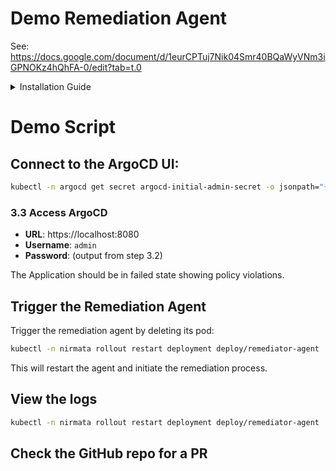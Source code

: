 # Demo Remediation Agent 

See: https://docs.google.com/document/d/1eurCPTuj7Nik04Smr40BQaWyVNm3iGPNOKz4hQhFA-0/edit?tab=t.0


<details>
  <summary>Installation Guide</summary>

## 🧩 Required Components

- **Kubernetes Cluster:** Running Kubernetes **v1.20+**  
- **Helm:** Version **3.x** installed and configured  
- **kubectl:** Configured to access your cluster  

---

## 🔐 Authentication Requirements

- **Nirmata API Token:** Your personal **NCH token**  
  - If you don’t have an account, [sign up for a 15-day free trial](https://www.nirmata.io/free-trial) to obtain your API token.

---

## ⚡ Quick Installation

### 1. Create Namespace and Secrets

```bash
# Create namespace
kubectl create namespace nirmata

# Create Nirmata API token secret
kubectl create secret generic nirmata-api-token   --from-literal=api-token=YOUR_NIRMATA_API_TOKEN   --namespace nirmata
```

---

### 2. Install the Remediator Agent

Add and update the Helm repository:

```bash
helm repo add nirmata https://nirmata.github.io/kyverno-charts
helm repo update nirmata
```

Install the Helm chart:

```bash
helm install remediator nirmata/remediator-agent --devel   --namespace nirmata   --create-namespace   --set nirmata.apiTokenSecret="nirmata-api-token"
```

---

### 3. Configure Git Credentials

Follow the steps mentioned in the official Nirmata documentation to configure Git credentials:  
👉 [Using Nirmata App or Personal Access Token](https://docs.nirmata.io/docs/agents/service-agents/remediator/tools/#using-personal-access-token)

---

## 🧱 Local Cluster Mode

You can also specify the repository-to-namespace mappings using a `ConfigMap`.

### 1. Create the ConfigMap

```sh
kubectl apply -f config/cm-repo-namespace-mapping.yaml
```

```yaml
apiVersion: v1
kind: ConfigMap
metadata:
  name: repo-namespace-mapping
  namespace: nirmata
data:
  mapping: |
    [
      {
        "repo": "https://github.com/nirmata/demo-remediator",
        "branch": "main",
        "path": "apps/nginx",
        "targetNamespace": "default"
      }
    ]
```

---

### 2. Apply the Remediator CR

```sh
kubectl apply -f config/cm-repo-namespace-mapping.yaml
```

```yaml
apiVersion: serviceagents.nirmata.io/v1alpha1
kind: Remediator
metadata:
  name: remediator-local-cluster
  namespace: nirmata
spec:
  environment:
    type: localCluster
  
  target:
    localCluster:
      repoNamespaceMappingRef:
        name: repo-namespace-mapping
        namespace: nirmata
        key: mapping

  remediation:
    triggers:
      - schedule:
          crontab: "0 */6 * * *"

    llmConfigRef:
      name: remediator-agent-llm
      namespace: nirmata

    gitCredentials:
      name: toolconfig-sample
      namespace: nirmata

    actions:
      - type: CreatePR
        toolRef:
          name: toolconfig-sample
          namespace: nirmata
```

---

## ✅ Verification

Once deployed, verify the agent status:

```bash
kubectl get pods -n nirmata
```

You should see the **remediator-agent** running successfully.

---


# 🚀 Steps to Deploy and Configure ArgoCD

## Step 1: Deploy ArgoCD

### 1.1 Create ArgoCD Namespace

```bash
kubectl create namespace argocd
```

### 1.2 Install ArgoCD
```bash
kubectl apply -n argocd -f https://raw.githubusercontent.com/argoproj/argo-cd/stable/manifests/install.yaml
```

### 1.3 Wait for ArgoCD to be Ready

```bash
kubectl wait --for=condition=available --timeout=300s deployment/argocd-server -n argocd
```

## Step 2: Create the Nginx Demo Application

### 2.1 Deploy the Application

```bash
kubectl apply -f apps/nginx/
```

## Step 3: Access ArgoCD UI

### 3.1 Set up Port Forwarding
```bash
kubectl port-forward svc/argocd-server -n argocd 8080:443
```

### 3.2 Get Admin Password

```bash
kubectl -n argocd get secret argocd-initial-admin-secret -o jsonpath="{.data.password}" | base64 -d
```

### 3.3 Access ArgoCD
- **URL**: https://localhost:8080
- **Username**: `admin`
- **Password**: (output from step 3.2)

## Step 4: Verify Application Sync

1. Open your browser and navigate to https://localhost:8080
2. Login with the credentials from step 3.2
3. You should see the `nginx-demo` application in the ArgoCD UI
4. The application will automatically sync the nginx demo from the specified repository

## Managing Auto-Sync

You can disable AUTO-SYNC by clicking on the application in ArgoCD → Navigate to details and hover at the bottom under sync policy.

Note, make sure the application is already running and in-sync:


# Install & Configure Kyverno

```sh
helm repo add kyverno https://kyverno.github.io/kyverno/
helm repo update
helm install kyverno kyverno/kyverno -n kyverno --create-namespace --set 
```

Patch kyverno to skip the `nirmata` and `argocd` namespaces:

```sh
kubectl patch configmap kyverno -n kyverno --type merge -p '{"data":{"webhooks": "{\\"namespaceSelector\\":{\\"matchExpressions\\":[{\\"key\\":\\"kubernetes.io/metadata.name\\",\\"operator\\":\\"NotIn\\",\\"values\\":[\\"kube-system\\",\\"kyverno\\",\\"nirmata\\",\\"argocd\\"]}],\\"matchLabels\\":null}}"}}'
```

Check the webhooks:

```sh
kubectl -n kyverno get validatingwebhookconfigurations kyverno-resource-validating-webhook-cfg -o yaml
```

Restart Kyverno:

```sh
kubectl -n kyverno rollout restart deployments
```

## Install Policies

This installs the pod security policy set. You can choose your own policies:

```sh
kustomize build https://github.com/nirmata/kyverno-policies/pod-security/enforce | kubectl apply -f -
```

## Set ClusterPolicy allowExistingViolations to false

This ensures that existing violations remain unchanged and are not updated or deleted when any resource is modified.

```sh
kubectl get clusterpolicy -o json | jq '(.items[] | .spec.rules[] | select(.validate != null) | .validate).allowExistingViolations = false' | kubectl apply -f -
```

Verify using:

```sh
kubectl get clusterpolicy -o json | jq -r '.items[] | . as $policy | .spec.rules[]? | select(.validate != null) | [$policy.metadata.name, .name, .validate.allowExistingViolations] | @tsv'
```

## Generate Policy Reports

These reports are utilized by the remediation agent to create a pull request (PR).

Verify that policy reports are generated:

```sh
kubectl get polr -n nginx
```

## Switch Policies to Enforce Mode

Update the policies mode to enforce, so the application will be blocked when there is an error:

```sh
kubectl get clusterpolicy -o name | xargs -I {} kubectl patch {} --type=merge -p '{"spec":{"validationFailureAction":"Enforce"}}'
```

## Redeploy the Application

Redeploy the application (delete the pod/resource using kubectl and then hit sync in ArgoCD) and you should see ArgoCD blocking the deployment due to policy enforcement.

</details>
</p></p>

# Demo Script

## Connect to the ArgoCD UI:

```bash
kubectl -n argocd get secret argocd-initial-admin-secret -o jsonpath="{.data.password}" | base64 -d
```

### 3.3 Access ArgoCD
- **URL**: https://localhost:8080
- **Username**: `admin`
- **Password**: (output from step 3.2)

The Application should be in failed state showing policy violations.

## Trigger the Remediation Agent

Trigger the remediation agent by deleting its pod:

```sh
kubectl -n nirmata rollout restart deployment deploy/remediator-agent
```

This will restart the agent and initiate the remediation process.

## View the logs

```sh
kubectl -n nirmata rollout restart deployment deploy/remediator-agent
```

## Check the GitHub repo for a PR




